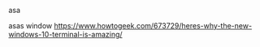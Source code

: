 asa

asas
window 
https://www.howtogeek.com/673729/heres-why-the-new-windows-10-terminal-is-amazing/
